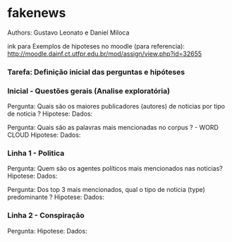 # fakenews 

Authors: Gustavo Leonato e Daniel Miloca

ink para Exemplos de hipoteses no moodle (para referencia): http://moodle.dainf.ct.utfpr.edu.br/mod/assign/view.php?id=32655

### Tarefa: Definição inicial das perguntas e hipóteses

### Inicial - Questões gerais (Analise exploratória)

Pergunta: Quais são os maiores publicadores (autores) de noticias por tipo de noticia ?
Hipotese: 
Dados:

Pergunta: Quais são as palavras mais mencionadas no corpus ? - WORD CLOUD
Hipotese:
Dados:

### Linha 1 - Politica

Pergunta: Quem são os agentes políticos mais mencionados nas noticias?
Hipotese:
Dados:

Pergunta: Dos top 3 mais mencionados, qual o tipo  de noticia (type) predominante ?
Hipotese:
Dados:

### Linha 2 - Conspiração

Pergunta:
Hipotese:
Dados:
